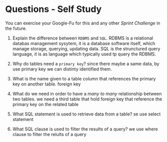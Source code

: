 # Questions - Self Study

You can exercise your Google-Fu for this and any other _Sprint Challenge_ in the future.

1.  Explain the difference between `RDBMS` and `SQL`.
    RDBMS is a relational databas management sysytem, it is a database software itself, which manage storage, querying, updating data.
    SQL is the strunctured query language, it is as language which typically used tp query the RDBMS.

1.  Why do tables need a `primary key`?
    since there maybe a same data, by use primary key we can distinty identified them.

1.  What is the name given to a table column that references the primary key
    on another table.
    foreign key

1.  What do we need in order to have a _many to many_ relationship between two
    tables.
    we need a third table that hold foreign key that reference the primary key on the related table 

1.  What SQL statement is used to retrieve data from a table?
    se use select statement

1.  What SQL clause is used to filter the results of a query?
    we use where clause to filter the relults of a query
